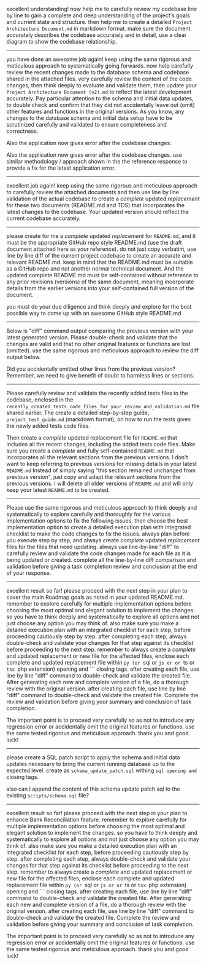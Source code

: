 excellent understanding! now help me to carefully review my codebase line by line to gain a complete and deep understanding of the project's goals and current state and structure. then help me to create a detailed `Project Architecture Document.md` in markdown format. make sure the document accurately describes the codebase accurately and in detail, use a clear diagram to show the codebase relationship.

---
you have done an awesome job again! keep using the same rigorous and meticulous approach to systematically going forwards. now help carefully review the recent changes made to the database schema and codebase shared in the attached files. very carefully review the content of the code changes, then think deeply to evaluate and validate them, then update your `Project Architecture Document (v2).md` to reflect the latest development accurately. Pay particular attention to the schema and initial data updates, to double check and confirm that they did not accidentally leave out (omit) other features and functions in the original versions. As you know, any changes to the database schema and initial data setup have to be scrutinized carefully and validated to ensure completeness and correctness.

Also the application now gives error after the codebase changes:

Also the application now gives error after the codebase changes. use similar methodology / approach shown in the the reference response to provide a fix for the latest application error.

---
excellent job again! keep using the same rigorous and meticulous approach to carefully review the attached documents and then use line by line validation of the actual codebase to create a *complete* updated *replacement* for these two documents (README.md and TDS) that incorporates the latest changes to the codebase. Your updated version should reflect the current codebase accurately. 

---
please create for me a *complete* updated *replacement* for `README.md`, and it must be the appropriate GitHub repo style README.md (use the draft document attached here as your reference). do not just copy verbatim, use line by line diff of the current project codebase to create an accurate and relevant README.md. keep in mind that the README.md must be suitable as a GitHub repo and not another normal technical document. And the updated complete README.md must be self-contained without reference to any prior revisions (versions) of the same document, meaning incorporate details from the earlier versions into your self-contained full version of the document.

you must do your due diligence and think deeply and explore for the best possible way to come up with an awesome GitHub style README.md 

---
Below is "diff" command output comparing the previous version with your latest generated version. Please double-check and validate that the changes are valid and that no other original features or functions are lost (omitted). use the same rigorous and meticulous approach to review the diff output below.

Did you accidentally omitted other lines from the previous version? Remember, we need to give benefit of doubt to harmless lines or sections.

---
Please carefully review and validate the recently added tests files to the codebase, enclosed in the `recently_created_tests_code_files_for_your_review_and_validation.md` file shared earlier. The create a detailed step-by-step guide, `project_test_guide.md` (markdown format), on how to run the tests given the newly added tests code files.

Then create a *complete* updated replacement file for `README.md` that includes all the recent changes, including the added tests code files. Make sure you create a *complete* and fully self-contained `README.md` that incorporates all the relevant sections from the previous versions. I don't want to keep referring to previous versions for missing details in your latest `README.md` Instead of simply saying "this section remained unchanged from previous version",  just copy and adapt the relevant sections from the previous versions. I will delete all older versions of `README.md` and will only keep your latest `README.md` to be created.

---
Please use the same rigorous and meticulous approach to think deeply and systematically to explore carefully and thoroughly for the various implementation options to fix the following issues, then choose the best implementation option to create a detailed execution plan with integrated checklist to make the code changes to fix the issues. always plan before you execute step by step, and always create *complete* updated *replacement* files for the files that need updating. always use line-by-line "diff" to carefully review and validate the code changes made for each file as it is being updated or created. complete all the line-by-line diff comparison and validation before giving a task completion review and conclusion at the end of your response.

---
excellent result so far! please proceed with the next step in your plan to cover the main Roadmap goals as noted in your updated README.md. remember to explore carefully for multiple implementation options before choosing the most optimal and elegant solution to implement the changes. so you have to think deeply and systematically to explore all options and not just choose any option you may think of. also make sure you make a detailed execution plan with an integrated checklist for each step, before proceeding cautiously step by step. after completing each step, always double-check and validate your changes for that step against its checklist before proceeding to the next step. remember to always create a *complete* and updated replacement or new file for the affected files, enclose each complete and updated replacement file within ```py (or ```sql or ```js or or ```ts or ```tsx ```php extension) opening and ``` closing tags. after creating each file, use line by line "diff" command to double-check and validate the created file. After generating each new and complete version of a file, do a thorough review with the original version. after creating each file, use line by line "diff" command to double-check and validate the created file. Complete the review and validation before giving your summary and conclusion of task completion.

The important point is to proceed very carefully so as not to introduce any regression error or accidentally omit the original features or functions. use the same tested rigorous and meticulous approach. thank you and good luck!

---
please create a SQL patch script to apply the schema and initial data updates necessary to bring the current running database up to the expected level. create as `schema_update_patch.sql` withing ```sql opening and ``` closing tags.

also can I append the content of this schema update patch sql to the existing `scripts/schema.sql` file?

---
excellent result so far! please proceed with the next step in your plan to enhance Bank Reconciliation feature. remember to explore carefully for multiple implementation options before choosing the most optimal and elegant solution to implement the changes. so you have to think deeply and systematically to explore all options and not just choose any option you may think of. also make sure you make a detailed execution plan with an integrated checklist for each step, before proceeding cautiously step by step. after completing each step, always double-check and validate your changes for that step against its checklist before proceeding to the next step. remember to always create a *complete* and updated replacement or new file for the affected files, enclose each complete and updated replacement file within ```py (or ```sql or ```js or or ```ts or ```tsx ```php extension) opening and ``` closing tags. after creating each file, use line by line "diff" command to double-check and validate the created file. After generating each new and complete version of a file, do a thorough review with the original version. after creating each file, use line by line "diff" command to double-check and validate the created file. Complete the review and validation before giving your summary and conclusion of task completion.

The important point is to proceed very carefully so as not to introduce any regression error or accidentally omit the original features or functions. use the same tested rigorous and meticulous approach. thank you and good luck!

